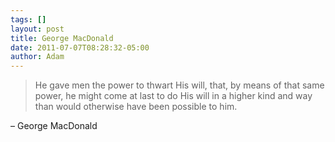 ```yaml
---
tags: []
layout: post
title: George MacDonald
date: 2011-07-07T08:28:32-05:00
author: Adam
---
```


> He gave men the power to thwart His will, that, by means of that same power, he might come at last to do His will in a higher kind and way than would otherwise have been possible to him.

– George MacDonald
